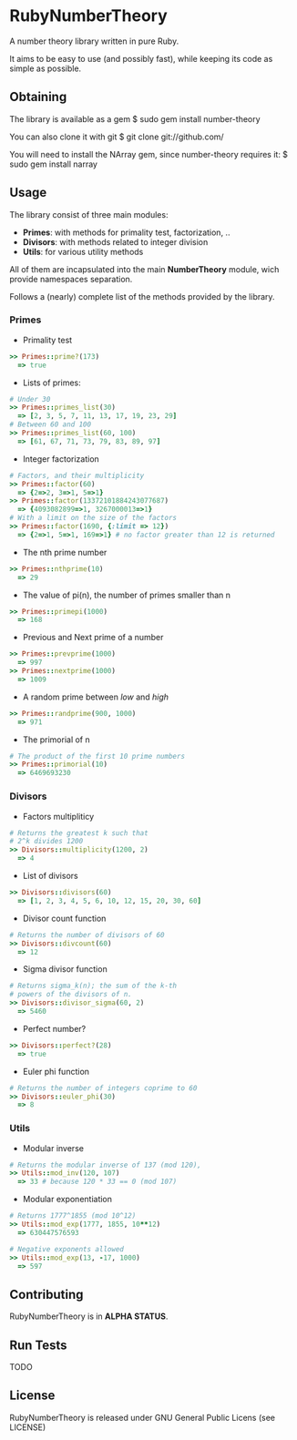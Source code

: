 RubyNumberTheory
================

A number theory library written in pure Ruby. 

It aims to be easy to use (and possibly fast), while keeping its code as simple as possible.

Obtaining
---------

The library is available as a gem
  $ sudo gem install number-theory

You can also clone it with git
  $ git clone git://github.com/

You will need to install the NArray gem, since number-theory requires it:
  $ sudo gem install narray

Usage
-----

The library consist of three main modules:

* **Primes**: with methods for primality test, factorization, ..
* **Divisors**: with methods related to integer division
* **Utils**: for various utility methods

All of them are incapsulated into the main **NumberTheory** module, wich provide namespaces separation.

Follows a (nearly) complete list of the methods provided by the library.

### Primes

* Primality test
```ruby
>> Primes::prime?(173)
  => true
```

* Lists of primes:
```ruby
# Under 30
>> Primes::primes_list(30)
  => [2, 3, 5, 7, 11, 13, 17, 19, 23, 29]
# Between 60 and 100
>> Primes::primes_list(60, 100)
  => [61, 67, 71, 73, 79, 83, 89, 97]
```

* Integer factorization
```ruby
# Factors, and their multiplicity
>> Primes::factor(60)
  => {2=>2, 3=>1, 5=>1} 
>> Primes::factor(13372101884243077687)
  => {4093082899=>1, 3267000013=>1}
# With a limit on the size of the factors
>> Primes::factor(1690, {:limit => 12})
  => {2=>1, 5=>1, 169=>1} # no factor greater than 12 is returned
```

* The nth prime number
```ruby
>> Primes::nthprime(10)
  => 29
```

* The value of pi(n), the number of primes smaller than n
```ruby
>> Primes::primepi(1000)
  => 168
```

* Previous and Next prime of a number
```ruby
>> Primes::prevprime(1000)
  => 997
>> Primes::nextprime(1000)
  => 1009
```

* A random prime between *low* and *high*
```ruby
>> Primes::randprime(900, 1000)
  => 971
```

* The primorial of n
```ruby
# The product of the first 10 prime numbers
>> Primes::primorial(10)
  => 6469693230
```


### Divisors

* Factors multipliticy
```ruby
# Returns the greatest k such that
# 2^k divides 1200
>> Divisors::multiplicity(1200, 2)
  => 4
```

* List of divisors
```ruby
>> Divisors::divisors(60)
  => [1, 2, 3, 4, 5, 6, 10, 12, 15, 20, 30, 60]
```

* Divisor count function
```ruby
# Returns the number of divisors of 60
>> Divisors::divcount(60)
  => 12
```

* Sigma divisor function
```ruby
# Returns sigma_k(n); the sum of the k-th 
# powers of the divisors of n.
>> Divisors::divisor_sigma(60, 2)
  => 5460
```

* Perfect number?
```ruby
>> Divisors::perfect?(28)
  => true
```

* Euler phi function
```ruby
# Returns the number of integers coprime to 60
>> Divisors::euler_phi(30)
  => 8
```

### Utils

* Modular inverse
```ruby
# Returns the modular inverse of 137 (mod 120),
>> Utils::mod_inv(120, 107)
  => 33 # because 120 * 33 == 0 (mod 107)
```

* Modular exponentiation
```ruby
# Returns 1777^1855 (mod 10^12)
>> Utils::mod_exp(1777, 1855, 10**12)
  => 630447576593

# Negative exponents allowed
>> Utils::mod_exp(13, -17, 1000)
  => 597
```

Contributing
------------

RubyNumberTheory is in **ALPHA STATUS**.


Run Tests
---------
TODO


License
------------

RubyNumberTheory is released under GNU General Public Licens (see LICENSE)


